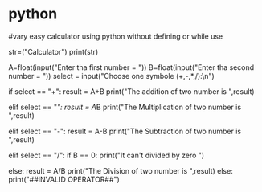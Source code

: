 # python
#vary easy calculator using python without defining or while use 

str=("Calculator")
print(str)

A=float(input("Enter tha first number = "))
B=float(input("Enter tha second number = "))
select = input("Choose one symbole (+,-,*,/):\n")

if select == "+":
 result = A+B
 print("The addition of two number is ",result)

elif select == "*":
 result = A*B
 print("The Multiplication of two number is ",result)
 
elif select == "-":
 result = A-B
 print("The Subtraction of two number is ",result)
 
elif select == "/":
   if B == 0:
      print("It can't divided by zero ")
      
   else:
        result = A/B
        print("The Division of two number is ",result)
else:
    print("##INVALID OPERATOR##")

 
